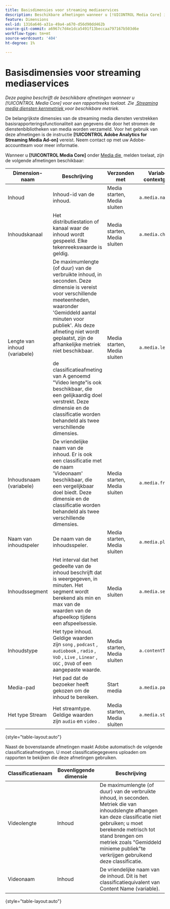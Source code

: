 ```yaml
---
title: Basisdimensies voor streaming mediaservices
description: Beschikbare afmetingen wanneer u [!UICONTROL Media Core] inschakelt voor een rapportsuite.
feature: Dimensions
exl-id: 1316a646-a31a-49a4-a670-d56d90dd462b
source-git-commit: a6967c7d4e1dca5491f13beccaa797167b503d6e
workflow-type: tm+mt
source-wordcount: '404'
ht-degree: 1%

---
```


# Basisdimensies voor streaming mediaservices

*Deze pagina beschrijft de beschikbare afmetingen wanneer u [!UICONTROL Media Core] voor een rapportreeks toelaat. Zie [&#x200B; Streaming media diensten kernmetriek &#x200B;](../metrics/sm-core.md) voor beschikbare metriek.*

De belangrijkste dimensies van de streaming media diensten verstrekken basisrapporteringsfunctionaliteit aan gegevens die door het stromen de dienstenbibliotheken van media worden verzameld. Voor het gebruik van deze afmetingen is de instructie **[!UICONTROL Adobe Analytics for Streaming Media Ad-on]** vereist. Neem contact op met uw Adobe-accountteam voor meer informatie.

Wanneer u **[!UICONTROL Media Core]** onder [&#x200B; Media die &#x200B;](/help/admin/tools/manage-rs/edit-settings/media-management.md) melden toelaat, zijn de volgende afmetingen beschikbaar:

| Dimension-naam | Beschrijving | Verzonden met | Variabele van contextgegevens |
| --- | --- | --- | --- |
| Inhoud | Inhoud-id van de inhoud. | Media starten, Media sluiten | `a.media.name` |
| Inhoudskanaal | Het distributiestation of kanaal waar de inhoud wordt gespeeld. Elke tekenreekswaarde is geldig. | Media starten, Media sluiten | `a.media.channel` |
| Lengte van inhoud (variabele) | De maximumlengte (of duur) van de verbruikte inhoud, in seconden. Deze dimensie is vereist voor verschillende meeteenheden, waaronder &#39;Gemiddeld aantal minuten voor publiek&#39;. Als deze afmeting niet wordt geplaatst, zijn de afhankelijke metriek niet beschikbaar.<br><br> de classificatieafmeting van A genoemd &quot;Video lengte&quot;is ook beschikbaar, die een gelijkaardig doel verstrekt. Deze dimensie en de classificatie worden behandeld als twee verschillende dimensies. | Media starten, Media sluiten | `a.media.length` |
| Inhoudsnaam (variabele) | De vriendelijke naam van de inhoud. Er is ook een classificatie met de naam &#39;Videonaam&#39; beschikbaar, die een vergelijkbaar doel biedt. Deze dimensie en de classificatie worden behandeld als twee verschillende dimensies. | Media starten, Media sluiten | `a.media.friendlyName` |
| Naam van inhoudspeler | De naam van de inhoudsspeler. | Media starten, Media sluiten | `a.media.playerName` |
| Inhoudssegment | Het interval dat het gedeelte van de inhoud beschrijft dat is weergegeven, in minuten. Het segment wordt berekend als min en max van de waarden van de afspeelkop tijdens een afspeelsessie. | Media sluiten | `a.media.segment` |
| Inhoudstype | Het type inhoud. Geldige waarden zijn `song` , `podcast` , `audiobook` , `radio` , `VoD` , `Live` , `Linear` , `UGC` , `DVoD` of een aangepaste waarde. | Media starten, Media sluiten | `a.contentType` |
| Media-pad | Het pad dat de bezoeker heeft gekozen om de inhoud te bereiken. | Start media | `a.media.path` |
| Het type Stream | Het streamtype. Geldige waarden zijn `audio` en `video` . | Media starten, Media sluiten | `a.media.streamType` |

{style="table-layout:auto"}

Naast de bovenstaande afmetingen maakt Adobe automatisch de volgende classificatieafmetingen. U moet classificatiegegevens uploaden om rapporten te bekijken die deze afmetingen gebruiken.

| Classificatienaam | Bovenliggende dimensie | Beschrijving |
| --- | --- | --- |
| Videolengte | Inhoud | De maximumlengte (of duur) van de verbruikte inhoud, in seconden. Metriek die van inhoudslengte afhangen kan deze classificatie niet gebruiken; u moet berekende metrisch tot stand brengen om metriek zoals &quot;Gemiddeld minieme publiek&quot;te verkrijgen gebruikend deze classificatie. |
| Videonaam | Inhoud | De vriendelijke naam van de inhoud. Dit is het classificatiequivalent van Content Name (variable). |

{style="table-layout:auto"}
